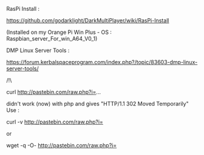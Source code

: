 
RasPi Install :

https://github.com/godarklight/DarkMultiPlayer/wiki/RasPi-Install

(Installed on my Orange Pi Win Plus - OS : Raspbian_server_For_win_A64_V0_1)


DMP Linux Server Tools :

https://forum.kerbalspaceprogram.com/index.php?/topic/83603-dmp-linux-server-tools/

 /!\ 
 
  curl http://pastebin.com/raw.php?i=...
 
didn't work (now) with php and gives "HTTP/1.1 302 Moved Temporarily"
Use :

  curl -v http://pastebin.com/raw.php?i=
   
  or

  wget -q -O- http://pastebin.com/raw.php?i=
